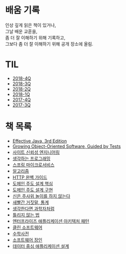 # 배움 기록

인상 깊게 읽은 책이 있거나,<br/>
그날 배운 교훈을,<br/>
좀 더 잘 이해하기 위해 기록하고,<br/>
그보다 좀 더 잘 이해하기 위해 공개 장소에 올림.<br/>

# TIL

- [2018-4Q](til/2018-4Q.md)
- [2018-3Q](til/2018-3Q.md)
- [2018-2Q](til/2018-2Q.md)
- [2018-1Q](til/2018-1Q.md)
- [2017-4Q](til/2017-4Q.md)
- [2017-3Q](til/2017-3Q.md)

# 책 목록

- [Effective Java, 3rd Edition](https://github.com/codehumane/what-i-learned/blob/master/ej3/README.md)
- [Growing Object-Oriented Software, Guided by Tests](goosgt/README.md)
- [사이트 신뢰성 엔지니어링](sre/README.md)
- [생각하는 프로그래밍](pp/README.md)
- [스프링 마이크로서비스](spring-ms/README.md)
- [알고리즘](algorithm/README.md)
- [HTTP 완벽 가이드](http-definitive-guide/README.md)
- [도메인 주도 설계 핵심](dddd/README.md)
- [도메인 주도 설계 구현](iddd/README.md)
- [신은 주사위 놀이를 하지 않는다](the-improbability-principle/README.md)
- [새빨간 거짓말, 통계](how-to-lie-with-statistics/README.md)
- [생각한다면 과학자처럼](sientific-habits-of-mind/README.md)
- [틀리지 않는 법](how-not-to-be-wrong/README.md)
- [엔터프라이즈 애플리케이션 아키텍처 패턴](poeaa/README.md)
- [클린 소프트웨어](cleansw/README.md)
- [수학사전](mathdict/README.md)
- [소프트웨어 장인](software-craftsman/README.md)
- [데이터 중심 애플리케이션 설계](ddia/README.md)

